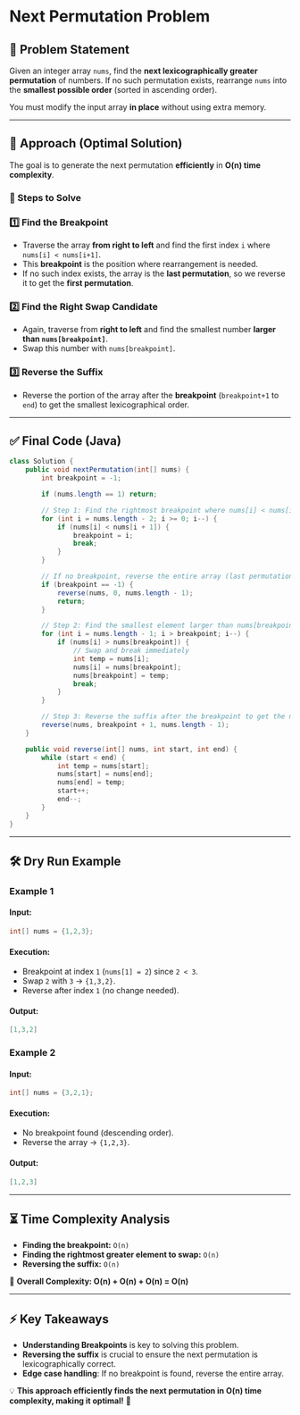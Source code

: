# Next Permutation Problem

## 📌 Problem Statement
Given an integer array `nums`, find the **next lexicographically greater permutation** of numbers. If no such permutation exists, rearrange `nums` into the **smallest possible order** (sorted in ascending order).

You must modify the input array **in place** without using extra memory.

---

## 🚀 Approach (Optimal Solution)
The goal is to generate the next permutation **efficiently** in **O(n) time complexity**.

### **🔹 Steps to Solve**
### 1️⃣ Find the Breakpoint
- Traverse the array **from right to left** and find the first index `i` where `nums[i] < nums[i+1]`.
- This **breakpoint** is the position where rearrangement is needed.
- If no such index exists, the array is the **last permutation**, so we reverse it to get the **first permutation**.

### 2️⃣ Find the Right Swap Candidate
- Again, traverse from **right to left** and find the smallest number **larger than `nums[breakpoint]`**.
- Swap this number with `nums[breakpoint]`.

### 3️⃣ Reverse the Suffix
- Reverse the portion of the array after the **breakpoint** (`breakpoint+1` to `end`) to get the smallest lexicographical order.

---

## ✅ **Final Code (Java)**
```java
class Solution {
    public void nextPermutation(int[] nums) {
        int breakpoint = -1;

        if (nums.length == 1) return;

        // Step 1: Find the rightmost breakpoint where nums[i] < nums[i+1]
        for (int i = nums.length - 2; i >= 0; i--) {
            if (nums[i] < nums[i + 1]) {
                breakpoint = i;
                break;
            }
        }

        // If no breakpoint, reverse the entire array (last permutation case)
        if (breakpoint == -1) {
            reverse(nums, 0, nums.length - 1);
            return;
        }

        // Step 2: Find the smallest element larger than nums[breakpoint] to swap
        for (int i = nums.length - 1; i > breakpoint; i--) {
            if (nums[i] > nums[breakpoint]) {
                // Swap and break immediately
                int temp = nums[i];
                nums[i] = nums[breakpoint];
                nums[breakpoint] = temp;
                break;
            }
        }

        // Step 3: Reverse the suffix after the breakpoint to get the next permutation
        reverse(nums, breakpoint + 1, nums.length - 1);
    }

    public void reverse(int[] nums, int start, int end) {
        while (start < end) {
            int temp = nums[start];
            nums[start] = nums[end];
            nums[end] = temp;
            start++;
            end--;
        }
    }
}
```

---

## 🛠 **Dry Run Example**
### **Example 1**
#### **Input:**
```java
int[] nums = {1,2,3};
```
#### **Execution:**
- Breakpoint at index `1` (`nums[1] = 2`) since `2 < 3`.
- Swap `2` with `3` → `{1,3,2}`.
- Reverse after index `1` (no change needed).

#### **Output:**
```java
[1,3,2]
```

### **Example 2**
#### **Input:**
```java
int[] nums = {3,2,1};
```
#### **Execution:**
- No breakpoint found (descending order).
- Reverse the array → `{1,2,3}`.

#### **Output:**
```java
[1,2,3]
```

---

## ⏳ **Time Complexity Analysis**
- **Finding the breakpoint:** `O(n)`
- **Finding the rightmost greater element to swap:** `O(n)`
- **Reversing the suffix:** `O(n)`

🔹 **Overall Complexity: O(n) + O(n) + O(n) = O(n)**

---

## ⚡ **Key Takeaways**
- **Understanding Breakpoints** is key to solving this problem.
- **Reversing the suffix** is crucial to ensure the next permutation is lexicographically correct.
- **Edge case handling**: If no breakpoint is found, reverse the entire array.

💡 **This approach efficiently finds the next permutation in O(n) time complexity, making it optimal!** 🚀

